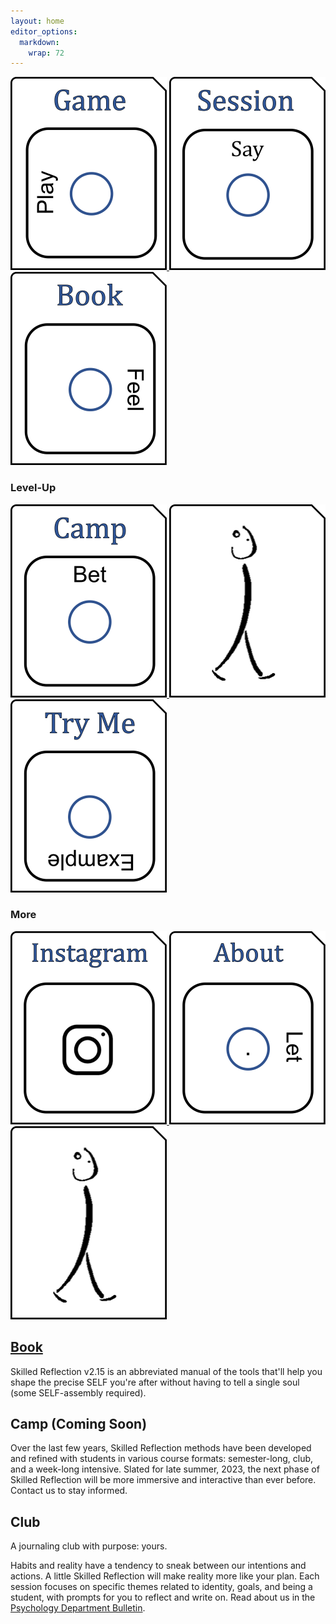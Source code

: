 ```yaml
---
layout: home
editor_options: 
  markdown: 
    wrap: 72
---
```



<a href="game.html"> ![](figs/icon-game.png) </a>
<a href="every_session.html"> ![](figs/icon-session.png) </a>
<a href="_book/index.html"> ![](figs/icon-book.png) </a>

### Level-Up  
<a href="camp.html"> ![](figs/icon-camp.png) </a>
 ![](figs/icon-sr.png)
<a href="self250.html"> ![](figs/icon-tryme.png) </a>

### More  

<a href="https://www.instagram.com/skilledreflection/"> ![](figs/icon-ig.png) </a>
<a href="about.html"> ![](figs/icon-about.png) </a>
 ![](figs/icon-sr.png)

## [Book](_book/index.html)

Skilled Reflection v2.15 is an abbreviated manual of the tools that'll
help you shape the precise SELF you're after without having to tell a
single soul (some SELF-assembly required).

## Camp (Coming Soon)  

Over the last few years, Skilled Reflection methods have been developed and refined with students in various course formats: semester-long, club, and a week-long intensive. Slated for late summer, 2023, the next phase of Skilled Reflection will be more immersive and interactive than ever before. Contact us to stay informed.

## Club

A journaling club with purpose: yours.

Habits and reality have a tendency to sneak between our intentions and
actions. A little Skilled Reflection will make reality more like your
plan.  Each session focuses on specific themes related to
identity, goals, and being a student, with prompts for you to reflect
and write on. Read about us in the [Psychology Department
Bulletin](https://psych.wisc.edu/news/when-personal-experience-meets-psychology-michael-koranda/).

